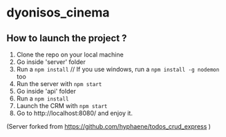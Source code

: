 # dyonisos_cinema

## How to launch the project ?

1. Clone the repo on your local machine
2. Go inside 'server' folder
3. Run a ```npm install``` // If you use windows, run a ```npm install -g nodemon``` too
4. Run the server with ```npm start```
5. Go inside 'api' folder
6. Run a ```npm install```
7. Launch the CRM with ```npm start```
8. Go to http://localhost:8080/ and enjoy it.

(Server forked from https://github.com/hyphaene/todos_crud_express )
